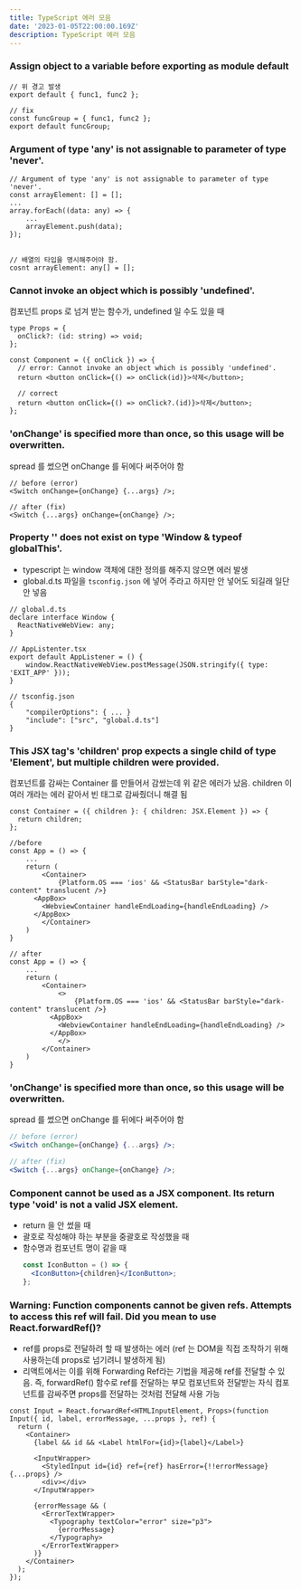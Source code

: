 ```yaml
---
title: TypeScript 에러 모음
date: '2023-01-05T22:00:00.169Z'
description: TypeScript 에러 모음
---
```


### Assign object to a variable before exporting as module default

```tsx
// 위 경고 발생
export default { func1, func2 };

// fix
const funcGroup = { func1, func2 };
export default funcGroup;
```

### Argument of type 'any' is not assignable to parameter of type 'never'.

```tsx
// Argument of type 'any' is not assignable to parameter of type 'never'.
const arrayElement: [] = [];
...
array.forEach((data: any) => {
	...
	arrayElement.push(data);
});


// 배열의 타입을 명시해주어야 함.
cosnt arrayElement: any[] = [];
```

### Cannot invoke an object which is possibly 'undefined'.

컴포넌트 props 로 넘겨 받는 함수가, undefined 일 수도 있을 때

```tsx
type Props = {
  onClick?: (id: string) => void;
};

const Component = ({ onClick }) => {
  // error: Cannot invoke an object which is possibly 'undefined'.
  return <button onClick={() => onClick(id)}>삭제</button>;

  // correct
  return <button onClick={() => onClick?.(id)}>삭제</button>;
};
```

### 'onChange' is specified more than once, so this usage will be overwritten.

spread 를 썼으면 onChange 를 뒤에다 써주어야 함

```tsx
// before (error)
<Switch onChange={onChange} {...args} />;

// after (fix)
<Switch {...args} onChange={onChange} />;
```

### Property '' does not exist on type 'Window & typeof globalThis'.

- typescript 는 window 객체에 대한 정의를 해주지 않으면 에러 발생
- global.d.ts 파일을 `tsconfig.json` 에 넣어 주라고 하지만 안 넣어도 되길래 일단 안 넣음

```tsx
// global.d.ts
declare interface Window {
  ReactNativeWebView: any;
}
```

```tsx
// AppListenter.tsx
export default AppListener = () {
	window.ReactNativeWebView.postMessage(JSON.stringify({ type: 'EXIT_APP' }));
}
```

```tsx
// tsconfig.json
{
	"compilerOptions": { ... }
	"include": ["src", "global.d.ts"]
}
```

### This JSX tag's 'children' prop expects a single child of type 'Element', but multiple children were provided.

컴포넌트를 감싸는 Container 를 만들어서 감쌌는데 위 같은 에러가 났음.
children 이 여러 개라는 에러 같아서 빈 태그로 감싸줬더니 해결 됨

```tsx
const Container = ({ children }: { children: JSX.Element }) => {
  return children;
};
```

```tsx
//before
const App = () => {
	...
	return (
		<Container>
			{Platform.OS === 'ios' && <StatusBar barStyle="dark-content" translucent />}
      <AppBox>
        <WebviewContainer handleEndLoading={handleEndLoading} />
      </AppBox>
		</Container>
	)
}

// after
const App = () => {
	...
	return (
		<Container>
			<>
				{Platform.OS === 'ios' && <StatusBar barStyle="dark-content" translucent />}
	      <AppBox>
	        <WebviewContainer handleEndLoading={handleEndLoading} />
	      </AppBox>
			</>
		</Container>
	)
}

```

### 'onChange' is specified more than once, so this usage will be overwritten.

spread 를 썼으면 onChange 를 뒤에다 써주어야 함

```jsx
// before (error)
<Switch onChange={onChange} {...args} />;

// after (fix)
<Switch {...args} onChange={onChange} />;
```

### Component cannot be used as a JSX component. Its return type 'void' is not a valid JSX element.

- return 을 안 썼을 때
- 괄호로 작성해야 하는 부분을 중괄호로 작성했을 때
- 함수명과 컴포넌트 명이 같을 때
  ```jsx
  const IconButton = () => {
    <IconButton>{children}</IconButton>;
  };
  ```

### Warning: Function components cannot be given refs. Attempts to access this ref will fail. Did you mean to use React.forwardRef()?

- ref를 props로 전달하려 할 때 발생하는 에러 (ref 는 DOM을 직접 조작하기 위해 사용하는데 props로 넘기려니 발생하게 됨)
- 리액트에서는 이를 위해 Forwarding Ref라는 기법을 제공해 ref를 전달할 수 있음. 즉, forwardRef() 함수로 ref를 전달하는 부모 컴포넌트와 전달받는 자식 컴포넌트를 감싸주면 props를 전달하는 것처럼 전달해 사용 가능

```tsx
const Input = React.forwardRef<HTMLInputElement, Props>(function Input({ id, label, errorMessage, ...props }, ref) {
  return (
    <Container>
      {label && id && <Label htmlFor={id}>{label}</Label>}

      <InputWrapper>
        <StyledInput id={id} ref={ref} hasError={!!errorMessage} {...props} />
        <div></div>
      </InputWrapper>

      {errorMessage && (
        <ErrorTextWrapper>
          <Typography textColor="error" size="p3">
            {errorMessage}
          </Typography>
        </ErrorTextWrapper>
      )}
    </Container>
  );
});
```
